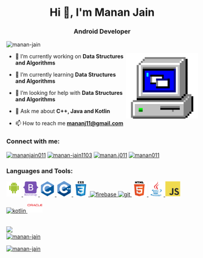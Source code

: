 <h1 align="center">Hi 👋, I'm Manan Jain</h1>
<h3 align="center">Android Developer</h3>

<p align="left"> <img src="https://komarev.com/ghpvc/?username=manan-jain&label=Profile%20views&color=0e75b6&style=flat" alt="manan-jain" /> </p>

<!-- <p align="left"> <a href="https://github.com/ryo-ma/github-profile-trophy"><img src="https://github-profile-trophy.vercel.app/?username=manan-jain" alt="manan-jain" /></a> </p> -->

<!-- <p align="left"> <a href="https://twitter.com/mananjain011" target="blank"><img src="https://img.shields.io/twitter/follow/mananjain011?logo=twitter&style=for-the-badge" alt="mananjain011" /></a> </p> -->

<img align="right" alt="PC GIF" src="https://github.com/TheDudeThatCode/TheDudeThatCode/blob/master/Assets/PC.gif" width="190" />

- 🔭 I’m currently working on **Data Structures and Algorithms**

- 🌱 I’m currently learning **Data Structures and Algorithms**

- 🤝 I’m looking for help with **Data Structures and Algorithms**

- 💬 Ask me about **C++, Java and Kotlin**

- 📫 How to reach me **mananj11@gmail.com**

<h3 align="left">Connect with me:</h3>
<p align="left">
<a href="https://twitter.com/mananjain011" target="_blank"><img align="center" src="https://raw.githubusercontent.com/rahuldkjain/github-profile-readme-generator/master/src/images/icons/Social/twitter.svg" alt="mananjain011" height="30" width="40" /></a>
<a href="https://linkedin.com/in/manan-jain1103" target="_blank"><img align="center" src="https://raw.githubusercontent.com/rahuldkjain/github-profile-readme-generator/master/src/images/icons/Social/linked-in-alt.svg" alt="manan-jain1103" height="30" width="40" /></a>
<a href="https://www.instagram.com/manan.jain011/" target="_blank"><img align="center" src="https://raw.githubusercontent.com/rahuldkjain/github-profile-readme-generator/master/src/images/icons/Social/instagram.svg" alt="manan.j011" height="30" width="40" /></a>
<a href="https://www.leetcode.com/manan011" target="_blank"><img align="center" src="https://raw.githubusercontent.com/rahuldkjain/github-profile-readme-generator/master/src/images/icons/Social/leet-code.svg" alt="manan011" height="30" width="40" /></a>
</p>

<h3 align="left">Languages and Tools:</h3>
<p align="left"> <a href="https://developer.android.com" target="_blank" rel="noreferrer"> <img src="https://raw.githubusercontent.com/devicons/devicon/master/icons/android/android-original-wordmark.svg" alt="android" width="40" height="40"/> </a> <a href="https://getbootstrap.com" target="_blank" rel="noreferrer"> <img src="https://raw.githubusercontent.com/devicons/devicon/master/icons/bootstrap/bootstrap-plain-wordmark.svg" alt="bootstrap" width="40" height="40"/> </a> <a href="https://www.cprogramming.com/" target="_blank" rel="noreferrer"> <img src="https://raw.githubusercontent.com/devicons/devicon/master/icons/c/c-original.svg" alt="c" width="40" height="40"/> </a> <a href="https://www.w3schools.com/cpp/" target="_blank" rel="noreferrer"> <img src="https://raw.githubusercontent.com/devicons/devicon/master/icons/cplusplus/cplusplus-original.svg" alt="cplusplus" width="40" height="40"/> </a> <a href="https://www.w3schools.com/css/" target="_blank" rel="noreferrer"> <img src="https://raw.githubusercontent.com/devicons/devicon/master/icons/css3/css3-original-wordmark.svg" alt="css3" width="40" height="40"/> </a> <a href="https://firebase.google.com/" target="_blank" rel="noreferrer"> <img src="https://www.vectorlogo.zone/logos/firebase/firebase-icon.svg" alt="firebase" width="40" height="40"/> </a> <a href="https://git-scm.com/" target="_blank" rel="noreferrer"> <img src="https://www.vectorlogo.zone/logos/git-scm/git-scm-icon.svg" alt="git" width="40" height="40"/> </a> <a href="https://www.w3.org/html/" target="_blank" rel="noreferrer"> <img src="https://raw.githubusercontent.com/devicons/devicon/master/icons/html5/html5-original-wordmark.svg" alt="html5" width="40" height="40"/> </a> <a href="https://www.java.com" target="_blank" rel="noreferrer"> <img src="https://raw.githubusercontent.com/devicons/devicon/master/icons/java/java-original.svg" alt="java" width="40" height="40"/> </a> <a href="https://developer.mozilla.org/en-US/docs/Web/JavaScript" target="_blank" rel="noreferrer"> <img src="https://raw.githubusercontent.com/devicons/devicon/master/icons/javascript/javascript-original.svg" alt="javascript" width="40" height="40"/> </a> <a href="https://kotlinlang.org" target="_blank" rel="noreferrer"> <img src="https://www.vectorlogo.zone/logos/kotlinlang/kotlinlang-icon.svg" alt="kotlin" width="40" height="40"/> </a> <a href="https://www.oracle.com/" target="_blank" rel="noreferrer"> <img src="https://raw.githubusercontent.com/devicons/devicon/master/icons/oracle/oracle-original.svg" alt="oracle" width="40" height="40"/> </a> </p>

<br>
<!-- <p><img align="left" src="https://github-readme-stats.vercel.app/api/top-langs?username=manan-jain&show_icons=true&theme=algolia&line_height=27&locale=en&layout=compact" alt="manan-jain" /></p> -->
<a href="https://github.com/manan-jain">
  <img align="center" src="https://github-readme-stats.vercel.app/api/top-langs/?username=manan-jain&theme=algolia&hide_langs_below=1" />
<br>
<img align="center" src="https://github-readme-stats.vercel.app/api?username=manan-jain&show_icons=true&theme=algolia&line_height=27&locale=en" alt="manan-jain" /></p>
<p><img align="center" src="https://github-readme-streak-stats.herokuapp.com/?user=manan-jain&show_icons=true&theme=algolia&line_height=29" alt="manan-jain" /></p>
